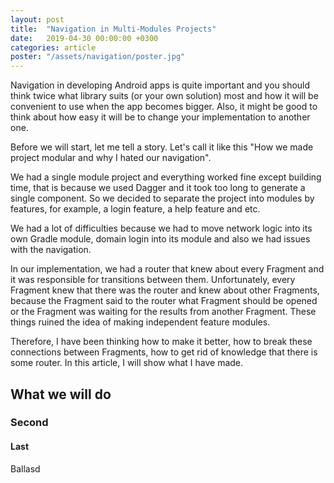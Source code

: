 ```yaml
---
layout: post
title:  "Navigation in Multi-Modules Projects"
date:   2019-04-30 00:00:00 +0300
categories: article
poster: "/assets/navigation/poster.jpg"
---
```


Navigation in developing Android apps is quite important and you should think twice what library suits (or your own solution) most and how it will be convenient to use when the app becomes bigger. Also, it might be good to think about how easy it will be to change your implementation to another one.

Before we will start, let me tell a story. Let's call it like this "How we made project modular and why I hated our navigation".

We had a single module project and everything worked fine except building time, that is because we used Dagger and it took too long to generate a single component. So we decided to separate the project into modules by features, for example, a login feature, a help feature and etc.

We had a lot of difficulties because we had to move network logic into its own Gradle module, domain login into its module and also we had issues with the navigation.

In our implementation, we had a router that knew about every Fragment and it was responsible for transitions between them. Unfortunately, every Fragment knew that there was the router and knew about other Fragments, because the Fragment said to the router what Fragment should be opened or the Fragment was waiting for the results from another Fragment. These things ruined the idea of making independent feature modules.

Therefore, I have been thinking how to make it better, how to break these connections between Fragments, how to get rid of knowledge that there is some router. In this article, I will show what I have made.

## What we will do
### Second
#### Last

Ballasd